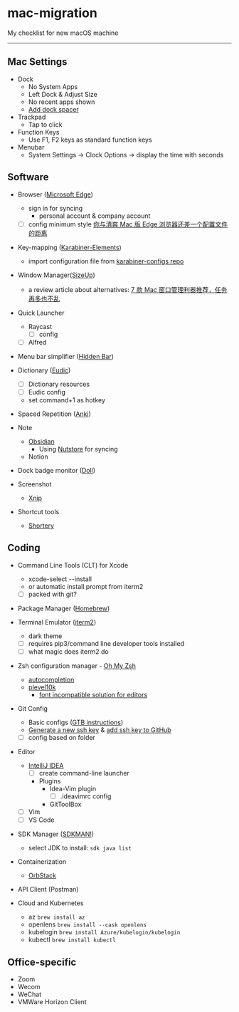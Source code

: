 # mac-migration
My checklist for new macOS machine

---

## Mac Settings

- Dock
  - No System Apps
  - Left Dock & Adjust Size
  - No recent apps shown
  - [Add dock spacer](https://chrispennington.blog/blog/add-spacer-in-macos-dock/)
- Trackpad
  - Tap to click
- Function Keys
  - Use F1, F2 keys as standard function keys
- Menubar
  - System Settings -> Clock Options -> display the time with seconds

## Software

- Browser ([Microsoft Edge](https://www.microsoft.com/en-us/edge/download?form=MA13FJ))
  - sign in for syncing
    - personal account & company account
  - [ ] config minimum style [你与清爽 Mac 版 Edge 浏览器还差一个配置文件的距离](https://sspai.com/post/77397)

- Key-mapping ([Karabiner-Elements](https://karabiner-elements.pqrs.org/))
  - import configuration file from [karabiner-configs repo](https://github.com/GymRat102/karabiner-configs)

- Window Manager([SizeUp](https://www.irradiatedsoftware.com/sizeup/))
  - a review article about alternatives: [7 款 Mac 窗口管理利器推荐，任务再多也不乱](https://www.ifanr.com/app/699275)

- Quick Launcher
  - Raycast
    - [ ] config
  - [ ] Alfred

- Menu bar simplifier ([Hidden Bar](https://apps.apple.com/us/app/hidden-bar/id1452453066?mt=12))

- Dictionary ([Eudic](https://www.eudic.net/v4/en/app/eudic))
  - [ ] Dictionary resources
  - [ ] Eudic config
  - set command+1 as hotkey

- Spaced Repetition ([Anki](https://apps.ankiweb.net/))

- Note
  - [Obsidian](https://obsidian.md/download)
    - Using [Nutstore](https://www.jianguoyun.com/s/downloads) for syncing
  - Notion

- Dock badge monitor ([Doll](https://github.com/xiaogdgenuine/Doll))

- Screenshot
  - [Xnip](https://apps.apple.com/us/app/xnip/id1221250572?mt=12)

- Shortcut tools
  - [Shortery](https://www.lgerckens.de/shortery/)

## Coding

- Command Line Tools (CLT) for Xcode
  - xcode-select --install
  - or automatic install prompt from iterm2
  - [ ] packed with git?

- Package Manager ([Homebrew]([url](https://brew.sh/)))

- Terminal Emulator ([iterm2](https://iterm2.com/downloads.html))
  - dark theme
  - [ ] requires pip3/command line developer tools installed
  - [ ] what magic does iterm2 do

- Zsh configuration manager - [Oh My Zsh]([url](https://ohmyz.sh/))
  - [autocompletion](https://github.com/zsh-users/zsh-autosuggestions/blob/master/INSTALL.md#oh-my-zsh)
  - [plevel10k](https://github.com/romkatv/powerlevel10k#getting-started)
    - [font incompatible solution for editors](https://github.om/romkatv/powerlevel10k/blob/master/font.md)  

- Git Config
  - Basic configs ([GTB instructions]([url](https://trello.com/c/JrAkQeDy/140-day01-%E9%85%8D%E7%BD%AE-git)))
  - [Generate a new ssh key]([url](https://docs.github.com/en/authentication/connecting-to-github-with-ssh/generating-a-new-ssh-key-and-adding-it-to-the-ssh-agent)) & [add ssh key to GitHub]([url](https://docs.github.com/en/authentication/connecting-to-github-with-ssh/adding-a-new-ssh-key-to-your-github-account))
  - [ ] config based on folder

- Editor
  - [IntelliJ IDEA]([url](https://www.jetbrains.com/idea/download/#section=mac))
    - [ ] create command-line launcher
    - Plugins
      - Idea-Vim plugin
        - [ ] .ideavimrc config
      - GitToolBox
  - [ ] Vim
  - [ ] VS Code

- SDK Manager ([SDKMAN!](https://sdkman.io/install))
  - select JDK to install: `sdk java list`

- Containerization
  - [OrbStack](https://orbstack.dev/download)

- API Client (Postman)

- Cloud and Kubernetes
  - az
    `brew install az`
  - openlens
    `brew install --cask openlens`
  - kubelogin
    `brew install Azure/kubelogin/kubelogin`
  - kubectl
    `brew install kubectl`

## Office-specific

- Zoom
- Wecom
- WeChat
- VMWare Horizon Client
